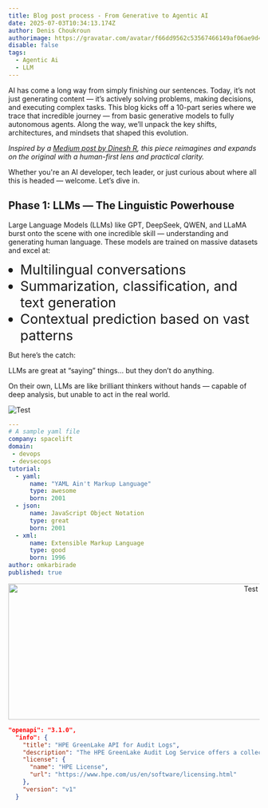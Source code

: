 ```yaml
---
title: Blog post process - From Generative to Agentic AI
date: 2025-07-03T10:34:13.174Z
author: Denis Choukroun
authorimage: https://gravatar.com/avatar/f66dd9562c53567466149af06ae9d4f1?s=96
disable: false
tags:
  - Agentic Ai
  - LLM
---
```

<style>
li {
   font-size: 27px;
   line-height: 33px;
   max-width: none;
}
</style>

AI has come a long way from simply finishing our sentences. Today, it’s not just generating content — it’s actively solving problems, making decisions, and executing complex tasks. This blog kicks off a 10-part series where we trace that incredible journey — from basic generative models to fully autonomous agents. Along the way, we’ll unpack the key shifts, architectures, and mindsets that shaped this evolution.

*Inspired by a [Medium post by Dinesh R](https://dineshr1493.medium.com/all-you-need-to-know-about-the-evolution-of-generative-ai-to-agentic-ai-65de72254a86), this piece reimagines and expands on the original with a human-first lens and practical clarity.*

Whether you're an AI developer, tech leader, or just curious about where all this is headed — welcome. Let’s dive in.

## Phase 1: LLMs — The Linguistic Powerhouse

Large Language Models (LLMs) like GPT, DeepSeek, QWEN, and LLaMA burst onto the scene with one incredible skill — understanding and generating human language. These models are trained on massive datasets and excel at:

* Multilingual conversations
* Summarization, classification, and text generation
* Contextual prediction based on vast patterns

But here’s the catch:

LLMs are great at “saying” things… but they don’t do anything.

On their own, LLMs are like brilliant thinkers without hands — capable of deep analysis, but unable to act in the real world.

![Test](/img/picture1-dinesh.png "Test")

```yaml
---
# A sample yaml file
company: spacelift
domain:
 - devops
 - devsecops
tutorial:
  - yaml:
      name: "YAML Ain't Markup Language"
      type: awesome
      born: 2001
  - json:
      name: JavaScript Object Notation
      type: great
      born: 2001
  - xml:
      name: Extensible Markup Language
      type: good
      born: 1996
author: omkarbirade
published: true
```

<center><img src="/img/picture1-dinesh.png" width="957" height="273" alt="Test" title="Test"></center>



```json
"openapi": "3.1.0",
  "info": {
    "title": "HPE GreenLake API for Audit Logs",
    "description": "The HPE GreenLake Audit Log Service offers a collection of RESTful APIs for publishing audit logs and querying both application-specific and overall platform logs.",
    "license": {
      "name": "HPE License",
      "url": "https://www.hpe.com/us/en/software/licensing.html"
    },
    "version": "v1"
  }
```